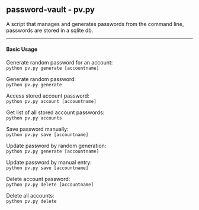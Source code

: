 ## password-vault - pv.py
A script that manages and generates passwords from the command line, passwords are stored in a sqlite db.
***

#### Basic Usage

Generate random password for an account:  
    `python pv.py generate [accountname]`

Generate random password:  
    `python pv.py generate`

Access stored account password:  
    `python pv.py account [accountname]`

Get list of all stored account passwords:  
    `python pv.py accounts`

Save password manually:  
    `python pv.py save [accountname]`

Update password by random generation:  
    `python pv.py generate [accountname]`

Update password by manual entry:  
    `python pv.py save [accountname]`

Delete account password:  
    `python pv.py delete [accountname]`

Delete all accounts:  
    `python pv.py delete`

